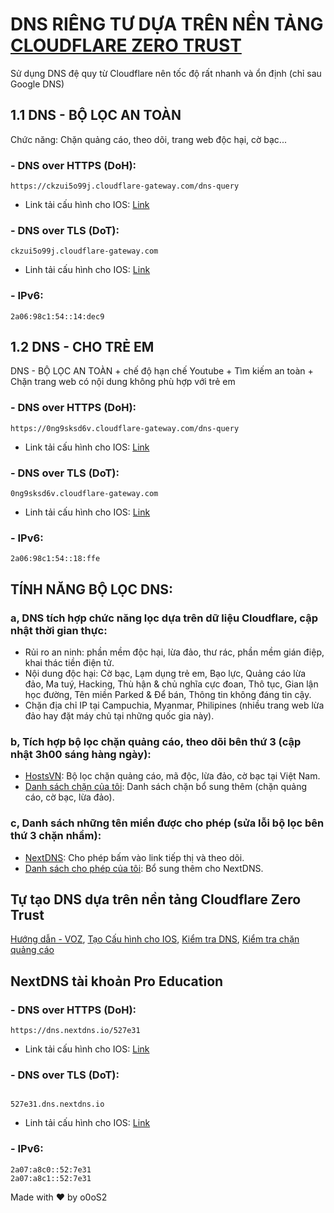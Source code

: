 # DNS RIÊNG TƯ DỰA TRÊN NỀN TẢNG [CLOUDFLARE ZERO TRUST](https://www.cloudflare.com/zero-trust/)
Sử dụng DNS đệ quy từ Cloudflare nên tốc độ rất nhanh và ổn định (chỉ sau Google DNS)
## 1.1 DNS - BỘ LỌC AN TOÀN
Chức năng: Chặn quảng cáo, theo dõi, trang web độc hại, cờ bạc...
### - DNS over HTTPS (DoH):
```
https://ckzui5o99j.cloudflare-gateway.com/dns-query
```
* Link tải cấu hình cho IOS: [Link](https://app.box.com/s/ecz35292kaimiuw1njtn9y34mieqnc7z)
### - DNS over TLS (DoT):
```
ckzui5o99j.cloudflare-gateway.com
```
* Linh tải cấu hình cho IOS: [Link](https://app.box.com/s/dnqyazkux2av1cc1tr0zsxq9w7er5o0l)
### - IPv6: 
```
2a06:98c1:54::14:dec9
```

## 1.2 DNS - CHO TRẺ EM
DNS - BỘ LỌC AN TOÀN + chế độ hạn chế Youtube + Tìm kiếm an toàn + Chặn trang web có nội dung không phù hợp với trẻ em
### - DNS over HTTPS (DoH):
```
https://0ng9sksd6v.cloudflare-gateway.com/dns-query
```
* Link tải cấu hình cho IOS: [Link](https://app.box.com/s/v4bzil3wvzagkdolh4swmcifnxe137u2)
### - DNS over TLS (DoT):
```
0ng9sksd6v.cloudflare-gateway.com
```
* Linh tải cấu hình cho IOS: [Link](https://app.box.com/s/pffloolmgvkcezx9yopyn8ockomu9ddz)
### - IPv6: 
```
2a06:98c1:54::18:ffe
```
## TÍNH NĂNG BỘ LỌC DNS:
### a, DNS tích hợp chức năng lọc dựa trên dữ liệu Cloudflare, cập nhật thời gian thực:
- Rủi ro an ninh: phần mềm độc hại, lừa đảo, thư rác, phần mềm gián điệp, khai thác tiền điện tử.
- Nội dung độc hại: Cờ bạc, Lạm dụng trẻ em, Bạo lực, Quảng cáo lừa đảo, Ma tuý, Hacking, Thù hận & chủ nghĩa cực đoan, Thô tục, Gian lận học đường, Tên miền Parked & Để bán, Thông tin không đáng tin cậy.
- Chặn địa chỉ IP tại Campuchia, Myanmar, Philipines (nhiều trang web lừa đảo hay đặt máy chủ tại những quốc gia này).

### b, Tích hợp bộ lọc chặn quảng cáo, theo dõi bên thứ 3 (cập nhật 3h00 sáng hàng ngày):
- [HostsVN](https://github.com/bigdargon/hostsVN): Bộ lọc chặn quảng cáo, mã độc, lừa đảo, cờ bạc tại Việt Nam.
- [Danh sách chặn của tôi](https://raw.githubusercontent.com/o0oS2/DNS-Filter/main/Denylist): Danh sách chặn bổ sung thêm (chặn quảng cáo, cờ bạc, lừa đảo).
### c, Danh sách những tên miền được cho phép (sửa lỗi bộ lọc bên thứ 3 chặn nhầm):
- [NextDNS](https://raw.githubusercontent.com/nextdns/click-tracking-domains/main/domains): Cho phép bấm vào link tiếp thị và theo dõi.
- [Danh sách cho phép của tôi](https://raw.githubusercontent.com/o0oS2/DNS-Filter/main/Allowlist): Bổ sung thêm cho NextDNS.


## Tự tạo DNS dựa trên nền tảng Cloudflare Zero Trust
[Hướng dẫn - VOZ](https://voz.vn/t/huong-dan-dung-cloudflare-zero-trust.822971/), [Tạo Cấu hình cho IOS](https://dns.notjakob.com/tool.html), [Kiểm tra DNS](https://www.dnscheck.tools/), [Kiểm tra chặn quảng cáo](https://d3ward.github.io/toolz/adblock.html)

## NextDNS tài khoản Pro Education
### - DNS over HTTPS (DoH):
```
https://dns.nextdns.io/527e31
```
* Link tải cấu hình cho IOS: [Link](https://app.box.com/s/v4bzil3wvzagkdolh4swmcifnxe137u2)
### - DNS over TLS (DoT):
```

527e31.dns.nextdns.io
```
* Linh tải cấu hình cho IOS: [Link](https://apple.nextdns.io/?profile=527e31)
### - IPv6: 
```
2a07:a8c0::52:7e31
2a07:a8c1::52:7e31
```

Made with ♥ by o0oS2
